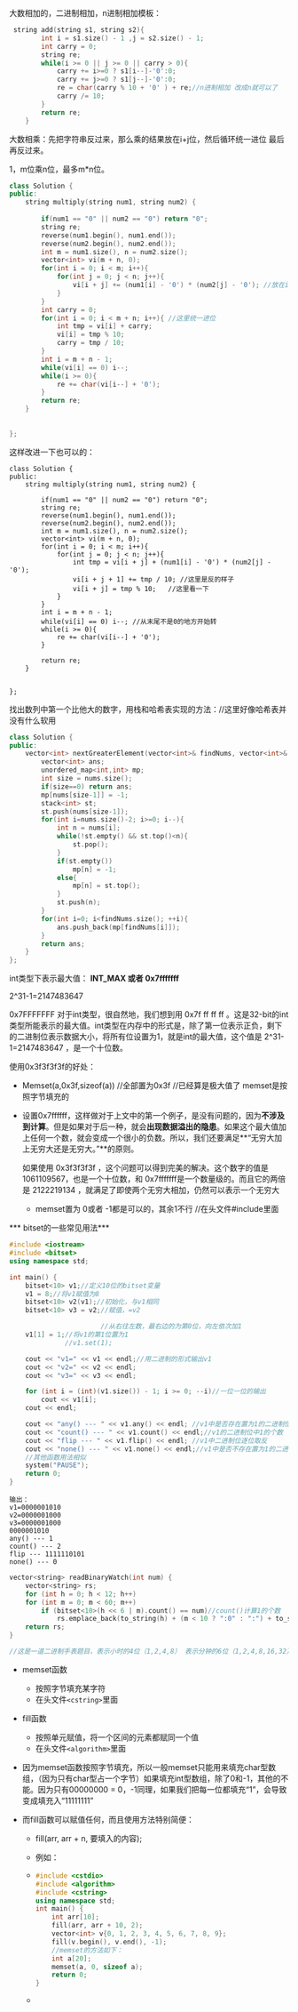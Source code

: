 

大数相加的，二进制相加，n进制相加模板：

```c++
 string add(string s1, string s2){
        int i = s1.size() - 1 ,j = s2.size() - 1;
        int carry = 0;
        string re;
        while(i >= 0 || j >= 0 || carry > 0){
            carry += i>=0 ? s1[i--]-'0':0;
            carry += j>=0 ? s1[j--]-'0':0;
            re = char(carry % 10 + '0' ) + re;//n进制相加 改成n就可以了
            carry /= 10;
        }
        return re;
    }
```

大数相乘：先把字符串反过来，那么乘的结果放在i+j位，然后循环统一进位 最后再反过来。

1，m位乘n位，最多m*n位。

```c++
class Solution {
public:
    string multiply(string num1, string num2) {
        
        if(num1 == "0" || num2 == "0") return "0";
        string re;
        reverse(num1.begin(), num1.end());
        reverse(num2.begin(), num2.end());
        int m = num1.size(), n = num2.size();
        vector<int> vi(m + n, 0);
        for(int i = 0; i < m; i++){
            for(int j = 0; j < n; j++){
                vi[i + j] += (num1[i] - '0') * (num2[j] - '0'); //放在i+j位，这里先不考虑进位
            }
        }
        int carry = 0;
        for(int i = 0; i < m + n; i++){ //这里统一进位
            int tmp = vi[i] + carry;
            vi[i] = tmp % 10;
            carry = tmp / 10;
        }
        int i = m + n - 1;
        while(vi[i] == 0) i--;
        while(i >= 0){
            re += char(vi[i--] + '0');
        }
        return re;
    }
    
   
};
```

这样改进一下也可以的：

```
class Solution {
public:
    string multiply(string num1, string num2) {
        
        if(num1 == "0" || num2 == "0") return "0";
        string re;
        reverse(num1.begin(), num1.end());
        reverse(num2.begin(), num2.end());
        int m = num1.size(), n = num2.size();
        vector<int> vi(m + n, 0);
        for(int i = 0; i < m; i++){
            for(int j = 0; j < n; j++){
                int tmp = vi[i + j] + (num1[i] - '0') * (num2[j] - '0');
                vi[i + j + 1] += tmp / 10; //这里是反的样子
                vi[i + j] = tmp % 10;   //这里看一下
            }
        }
        int i = m + n - 1;
        while(vi[i] == 0) i--; //从末尾不是0的地方开始转
        while(i >= 0){
            re += char(vi[i--] + '0');
        }
        
        return re;
    }
    
   
};
```





找出数列中第一个比他大的数字，用栈和哈希表实现的方法：//这里好像哈希表并没有什么软用

```c++
class Solution {
public:
    vector<int> nextGreaterElement(vector<int>& findNums, vector<int>& nums) {
        vector<int> ans;
        unordered_map<int,int> mp;
        int size = nums.size();
        if(size==0) return ans;
        mp[nums[size-1]] = -1;
        stack<int> st;
        st.push(nums[size-1]);
        for(int i=nums.size()-2; i>=0; i--){
            int n = nums[i];
            while(!st.empty() && st.top()<n){
                st.pop();
            }
            if(st.empty())
                mp[n] = -1;
            else{
                mp[n] = st.top();
            }
            st.push(n);
        }
        for(int i=0; i<findNums.size(); ++i){
            ans.push_back(mp[findNums[i]]);
        }
        return ans;
    }
};
```



int类型下表示最大值： **INT_MAX  或者 0x7fffffff**

2^31-1=2147483647

0x7FFFFFFF  对于int类型，很自然地，我们想到用 0x7f ff ff ff 。这是32-bit的int类型所能表示的最大值。int类型在内存中的形式是，除了第一位表示正负，剩下的二进制位表示数据大小，将所有位设置为1，就是int的最大值，这个值是 2^31-1=2147483647 ，是一个十位数。

使用0x3f3f3f3f的好处：

* Memset(a,0x3f,sizeof(a))  //全部置为0x3f //已经算是极大值了  memset是按照字节填充的

* 设置0x7ffffff，这样做对于上文中的第一个例子，是没有问题的，因为**不涉及到计算**。但是如果对于后一种，就会**出现数据溢出的隐患**。如果这个最大值加上任何一个数，就会变成一个很小的负数。所以，我们还要满足**“无穷大加上无穷大还是无穷大。”**的原则。

  如果使用 0x3f3f3f3f ，这个问题可以得到完美的解决。这个数字的值是 1061109567，也是一个十位数，和 0x7fffffff是一个数量级的。而且它的两倍是 2122219134 ，就满足了即使两个无穷大相加，仍然可以表示一个无穷大

  * memset置为 0或者 -1都是可以的，其余1不行 //在头文件#include<cstring>里面



*** bitset的一些常见用法***

```c++
#include <iostream>
#include <bitset>
using namespace std;

int main() {
	bitset<10> v1;//定义10位的bitset变量
	v1 = 8;//将v1赋值为8
	bitset<10> v2(v1);//初始化，与v1相同
	bitset<10> v3 = v2;//赋值，=v2

					   //从右往左数，最右边的为第0位，向左依次加1
	v1[1] = 1;//将v1的第1位置为1
			  //v1.set(1);

	cout << "v1=" << v1 << endl;//用二进制的形式输出v1
	cout << "v2=" << v2 << endl;
	cout << "v3=" << v3 << endl;

	for (int i = (int)(v1.size()) - 1; i >= 0; --i)//一位一位的输出
		cout << v1[i];
	cout << endl;

	cout << "any() --- " << v1.any() << endl; //v1中是否存在置为1的二进制位
	cout << "count() --- " << v1.count() << endl;//v1的二进制位中1的个数
	cout << "flip --- " << v1.flip() << endl; //v1中二进制位逐位取反
	cout << "none() --- " << v1.none() << endl;//v1中是否不存在置为1的二进制位
	//其他函数用法相似
	system("PAUSE");
	return 0;
}

```

```
输出：
v1=0000001010
v2=0000001000
v3=0000001000
0000001010
any() --- 1
count() --- 2
flip --- 1111110101
none() --- 0
```



```c++
vector<string> readBinaryWatch(int num) {
    vector<string> rs;
    for (int h = 0; h < 12; h++)
    for (int m = 0; m < 60; m++)
        if (bitset<10>(h << 6 | m).count() == num)//count()计算1的个数
            rs.emplace_back(to_string(h) + (m < 10 ? ":0" : ":") + to_string(m));
    return rs;
}

//这是一道二进制手表题目，表示小时的4位（1,2,4,8） 表示分钟的6位（1,2,4,8,16,32）主要是穷举 ，输入亮的n个灯，输出能表示的所有时间。非常经典。
```







- memset函数

  - 按照字节填充某字符
  - 在头文件`<cstring>`里面

- fill函数

  - 按照单元赋值，将一个区间的元素都赋同一个值
  - 在头文件`<algorithm>`里面

- 因为memset函数按照字节填充，所以一般memset只能用来填充char型数组，（因为只有char型占一个字节）如果填充int型数组，除了0和-1，其他的不能。因为只有00000000 = 0，-1同理，如果我们把每一位都填充“1”，会导致变成填充入“11111111”

- 而fill函数可以赋值任何，而且使用方法特别简便：

  - fill(arr, arr + n, 要填入的内容);

  - 例如：

  - ```c++
    #include <cstdio>
    #include <algorithm>
    #include <cstring>
    using namespace std;
    int main() {
        int arr[10];
        fill(arr, arr + 10, 2);
        vector<int> v{0, 1, 2, 3, 4, 5, 6, 7, 8, 9};
        fill(v.begin(), v.end(), -1);
        //memset的方法如下：
        int a[20];
        memset(a, 0, sizeof a);
        return 0;
    }
    ```

  - 







